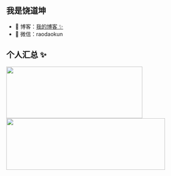 ## 我是饶道坤

- 🏡 博客：<a href="http://blog.raodaokun.top/#/Blog/BlogList" target="_blank">我的博客 ✨</a>
- 💬 微信：raodaokun

## 个人汇总 ✨

<img align="" height="137px"  width="360px" src="https://github-readme-stats.vercel.app/api?username=Jonathan-Rao&hide_title=true&hide_border=true&show_icons=true&include_all_commits=true&line_height=21&bg_color=0,EC6C6C,FFD479,FFFC79,73FA79&theme=graywhite&locale=cn" /><img align="" height="137px"  width="420px" src="https://github-readme-stats.vercel.app/api/top-langs/?username=Jonathan-Rao&hide_title=true&hide_border=true&layout=compact&bg_color=0,73FA79,73FDFF,D783FF&theme=graywhite&locale=cn" />
